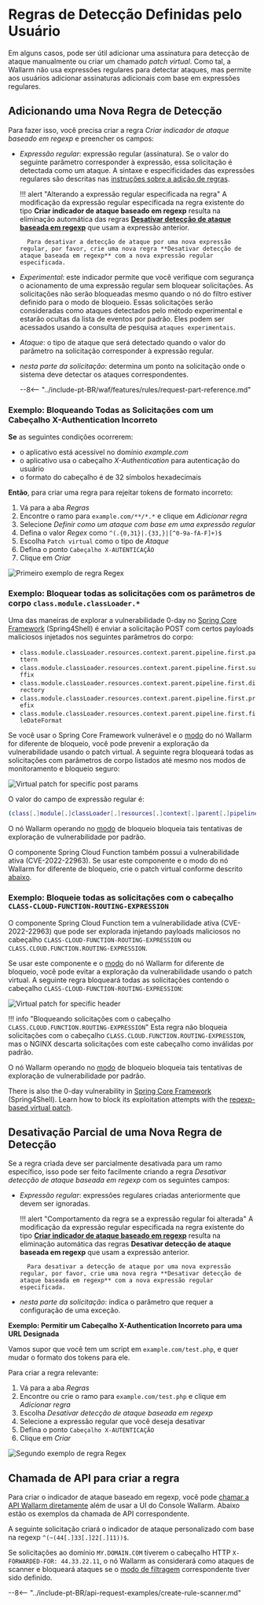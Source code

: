 [link-regex]:       https://github.com/yandex/pire

[img-regex-example1]:       ../../images/user-guides/rules/regex-rule-1.png
[img-regex-example2]:       ../../images/user-guides/rules/regex-rule-2.png
[img-regex-id]:             ../../images/user-guides/rules/regex-id.png

# Regras de Detecção Definidas pelo Usuário

Em alguns casos, pode ser útil adicionar uma assinatura para detecção de ataque manualmente ou criar um chamado *patch virtual*. Como tal, a Wallarm não usa expressões regulares para detectar ataques, mas permite aos usuários adicionar assinaturas adicionais com base em expressões regulares.

## Adicionando uma Nova Regra de Detecção

Para fazer isso, você precisa criar a regra *Criar indicador de ataque baseado em regexp* e preencher os campos:

* *Expressão regular*: expressão regular (assinatura). Se o valor do seguinte parâmetro corresponder à expressão, essa solicitação é detectada como um ataque. A sintaxe e especificidades das expressões regulares são descritas nas [instruções sobre a adição de regras](add-rule.md#condition-type-regex).

    !!! alert "Alterando a expressão regular especificada na regra"
        A modificação da expressão regular especificada na regra existente do tipo **Criar indicador de ataque baseado em regexp** resulta na eliminação automática das regras [**Desativar detecção de ataque baseada em regexp**](#partial-disabling-of-a-new-detection-rule) que usam a expressão anterior.

        Para desativar a detecção de ataque por uma nova expressão regular, por favor, crie uma nova regra **Desativar detecção de ataque baseada em regexp** com a nova expressão regular especificada.

* *Experimental*: este indicador permite que você verifique com segurança o acionamento de uma expressão regular sem bloquear solicitações. As solicitações não serão bloqueadas mesmo quando o nó do filtro estiver definido para o modo de bloqueio. Essas solicitações serão consideradas como ataques detectados pelo método experimental e estarão ocultas da lista de eventos por padrão. Eles podem ser acessados usando a consulta de pesquisa `ataques experimentais`.

* *Ataque*: o tipo de ataque que será detectado quando o valor do parâmetro na solicitação corresponder à expressão regular.

* *nesta parte da solicitação*: determina um ponto na solicitação onde o sistema deve detectar os ataques correspondentes.

    --8<-- "../include-pt-BR/waf/features/rules/request-part-reference.md"

### Exemplo: Bloqueando Todas as Solicitações com um Cabeçalho X-Authentication Incorreto

**Se** as seguintes condições ocorrerem:

* o aplicativo está acessível no domínio *example.com*
* o aplicativo usa o cabeçalho *X-Authentication* para autenticação do usuário
* o formato do cabeçalho é de 32 símbolos hexadecimais

**Então**, para criar uma regra para rejeitar tokens de formato incorreto:

1. Vá para a aba *Regras*
2. Encontre o ramo para `example.com/**/*.*` e clique em *Adicionar regra*
3. Selecione *Definir como um ataque com base em uma expressão regular*
4. Defina o valor *Regex* como `^(.{0,31}|.{33,}|[^0-9a-fA-F]+)$`
5. Escolha `Patch virtual` como o tipo de *Ataque*
6. Defina o ponto `Cabeçalho X-AUTENTICAÇÃO`
7. Clique em *Criar*

![Primeiro exemplo de regra Regex][img-regex-example1]

### Exemplo: Bloquear todas as solicitações com os parâmetros de corpo `class.module.classLoader.*`

Uma das maneiras de explorar a vulnerabilidade 0-day no [Spring Core Framework](https://docs.spring.io/spring-framework/docs/3.2.x/spring-framework-reference/html/overview.html) (Spring4Shell) é enviar a solicitação POST com certos payloads maliciosos injetados nos seguintes parâmetros do corpo:

* `class.module.classLoader.resources.context.parent.pipeline.first.pattern`
* `class.module.classLoader.resources.context.parent.pipeline.first.suffix`
* `class.module.classLoader.resources.context.parent.pipeline.first.directory`
* `class.module.classLoader.resources.context.parent.pipeline.first.prefix`
* `class.module.classLoader.resources.context.parent.pipeline.first.fileDateFormat`

Se você usar o Spring Core Framework vulnerável e o [modo](../../admin-en/configure-wallarm-mode.md#available-filtration-modes) do nó Wallarm for diferente de bloqueio, você pode prevenir a exploração da vulnerabilidade usando o patch virtual. A seguinte regra bloqueará todas as solicitações com parâmetros de corpo listados até mesmo nos modos de monitoramento e bloqueio seguro:

![Virtual patch for specific post params](../../images/user-guides/rules/regexp-rule-post-params-spring.png)

O valor do campo de expressão regular é:

```bash
(class[.]module[.]classLoader[.]resources[.]context[.]parent[.]pipeline[.]first[.])(pattern|suffix|directory|prefix|fileDateFormat)
```

O nó Wallarm operando no [modo](../../admin-en/configure-wallarm-mode.md#available-filtration-modes) de bloqueio bloqueia tais tentativas de exploração de vulnerabilidade por padrão.

O componente Spring Cloud Function também possui a vulnerabilidade ativa (CVE-2022-22963). Se usar este componente e o modo do nó Wallarm for diferente de bloqueio, crie o patch virtual conforme descrito [abaixo](#example-block-all-requests-with-the-class-cloud-function-routing-expression-header).

### Exemplo: Bloqueie todas as solicitações com o cabeçalho `CLASS-CLOUD-FUNCTION-ROUTING-EXPRESSION`

O componente Spring Cloud Function tem a vulnerabilidade ativa (CVE-2022-22963) que pode ser explorada injetando payloads maliciosos no cabeçalho `CLASS-CLOUD-FUNCTION-ROUTING-EXPRESSION` ou `CLASS.CLOUD.FUNCTION.ROUTING-EXPRESSION`.

Se usar este componente e o [modo](../../admin-en/configure-wallarm-mode.md#available-filtration-modes) do nó Wallarm for diferente de bloqueio, você pode evitar a exploração da vulnerabilidade usando o patch virtual. A seguinte regra bloqueará todas as solicitações contendo o cabeçalho `CLASS-CLOUD-FUNCTION-ROUTING-EXPRESSION`:

![Virtual patch for specific header](../../images/user-guides/rules/regexp-rule-header-spring.png)

!!! info "Bloqueando solicitações com o cabeçalho `CLASS.CLOUD.FUNCTION.ROUTING-EXPRESSION`"
    Esta regra não bloqueia solicitações com o cabeçalho `CLASS.CLOUD.FUNCTION.ROUTING-EXPRESSION`, mas o NGINX descarta solicitações com este cabeçalho como inválidas por padrão.

O nó Wallarm operando no [modo](../../admin-en/configure-wallarm-mode.md#available-filtration-modes) de bloqueio bloqueia tais tentativas de exploração de vulnerabilidade por padrão.

There is also the 0-day vulnerability in [Spring Core Framework](https://docs.spring.io/spring-framework/docs/3.2.x/spring-framework-reference/html/overview.html) (Spring4Shell). Learn how to block its exploitation attempts with the [reqexp-based virtual patch](#example-block-all-requests-with-the-classmoduleclassloader-body-parameters).

## Desativação Parcial de uma Nova Regra de Detecção

Se a regra criada deve ser parcialmente desativada para um ramo específico, isso pode ser feito facilmente criando a regra *Desativar detecção de ataque baseada em regexp* com os seguintes campos:

- *Expressão regular*: expressões regulares criadas anteriormente que devem ser ignoradas.

    !!! alert "Comportamento da regra se a expressão regular foi alterada"
        A modificação da expressão regular especificada na regra existente do tipo [**Criar indicador de ataque baseado em regexp**](#adding-a-new-detection-rule) resulta na eliminação automática das regras **Desativar detecção de ataque baseada em regexp** que usam a expressão anterior.

        Para desativar a detecção de ataque por uma nova expressão regular, por favor, crie uma nova regra **Desativar detecção de ataque baseada em regexp** com a nova expressão regular especificada.

- *nesta parte da solicitação*: indica o parâmetro que requer a configuração de uma exceção.

**Exemplo: Permitir um Cabeçalho X-Authentication Incorreto para uma URL Designada**

Vamos supor que você tem um script em `example.com/test.php`, e quer mudar o formato dos tokens para ele.

Para criar a regra relevante:

1. Vá para a aba *Regras*
1. Encontre ou crie o ramo para `example.com/test.php` e clique em *Adicionar regra*
1. Escolha *Desativar detecção de ataque baseada em regexp*
1. Selecione a expressão regular que você deseja desativar
1. Defina o ponto `Cabeçalho X-AUTENTICAÇÃO`
1. Clique em *Criar*

![Segundo exemplo de regra Regex][img-regex-example2] 

## Chamada de API para criar a regra

Para criar o indicador de ataque baseado em regexp, você pode [chamar a API Wallarm diretamente](../../api/overview.md) além de usar a UI do Console Wallarm. Abaixo estão os exemplos da chamada de API correspondente.

A seguinte solicitação criará o indicador de ataque personalizado com base na regexp `^(~(44[.]33[.]22[.]11))$`.

Se solicitações ao domínio `MY.DOMAIN.COM` tiverem o cabeçalho HTTP `X-FORWARDED-FOR: 44.33.22.11`, o nó Wallarm as considerará como ataques de scanner e bloqueará ataques se o [modo de filtragem](../../admin-en/configure-wallarm-mode.md) correspondente tiver sido definido.

--8<-- "../include-pt-BR/api-request-examples/create-rule-scanner.md"